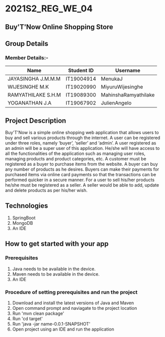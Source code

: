 # 2021S2_REG_WE_04

## Buy'T'Now Online Shopping Store

## Group Details

### Member Details:-

| Name  | Student ID |Username|
| ------------- | ------------- |-------------|
| JAYASINGHA J.M.M.M  | IT19004914  | MenukaJ |
| WIJESINGHE M.K | IT19020990   | MiyuruWijesinghe |
| RAMYATHILAKE S.H.M| IT19089300 | MahinshaRamyathilake |
| YOGANATHAN J.A| IT19067902 | JulienAngelo |

## Project Description
Buy'T'Now is a simple online shopping web application that allows users to buy and sell various products through the internet. A user can be registered under three roles, namely ‘buyer’, ‘seller’ and ‘admin’. A user registered as an admin will be a super user of this application. He/she will have access to all the functionalities of the application such as managing user roles, managing products and product categories, etc. A customer must be registered as a buyer to purchase items from the website. A buyer can buy any number of products as he desires. Buyers can make their payments for purchased items via online card payments so that the transactions can be performed quicker in a secure manner. For a user to sell his/her products he/she must be registered as a seller. A seller would be able to add, update and delete products as per his/her wish.


## Technologies
1. SpringBoot
2. MongoDB
3. An IDE


## How to get started with your app
### Prerequisites
1. Java needs to be available in the device.
2. Maven needs to be available in the device.
3. An IDE


### Procedure of setting prerequisites and run the project
1. Download and install the latest versions of Java and Maven
2. Open command prompt and naviagate to the project location
3. Run 'mvn clean package'
4. Run 'cd target' 
5. Run 'java -jar name-0.0.1-SNAPSHOT'
6. Open project using an IDE and run the application



